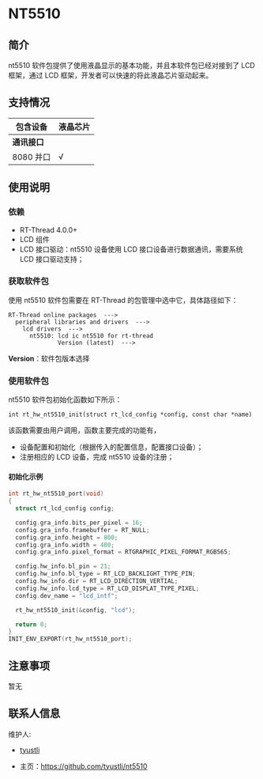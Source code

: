 # NT5510

## 简介

nt5510 软件包提供了使用液晶显示的基本功能，并且本软件包已经对接到了 LCD 框架，通过 LCD 框架，开发者可以快速的将此液晶芯片驱动起来。
## 支持情况

| 包含设备           | 液晶芯片 |  
| ----------------     | -------- | 
| **通讯接口**      |          |      
| 8080 并口              | √        | 
      

## 使用说明

### 依赖

- RT-Thread 4.0.0+
- LCD 组件
- LCD 接口驱动：nt5510 设备使用 LCD 接口设备进行数据通讯，需要系统 LCD 接口驱动支持；

### 获取软件包

使用 nt5510 软件包需要在 RT-Thread 的包管理中选中它，具体路径如下：

```
RT-Thread online packages  --->
  peripheral libraries and drivers  --->
    lcd drivers  --->
      nt5510: lcd ic nt5510 for rt-thread
              Version (latest)  --->
```
**Version**：软件包版本选择

### 使用软件包

nt5510 软件包初始化函数如下所示：

```
int rt_hw_nt5510_init(struct rt_lcd_config *config, const char *name)
```

该函数需要由用户调用，函数主要完成的功能有，

- 设备配置和初始化（根据传入的配置信息，配置接口设备）；
- 注册相应的 LCD 设备，完成 nt5510 设备的注册；

#### 初始化示例

```.c
int rt_hw_nt5510_port(void)
{
  struct rt_lcd_config config;

  config.gra_info.bits_per_pixel = 16;
  config.gra_info.framebuffer = RT_NULL;
  config.gra_info.height = 800;
  config.gra_info.width = 480;
  config.gra_info.pixel_format = RTGRAPHIC_PIXEL_FORMAT_RGB565;

  config.hw_info.bl_pin = 21;
  config.hw_info.bl_type = RT_LCD_BACKLIGHT_TYPE_PIN;
  config.hw_info.dir = RT_LCD_DIRECTION_VERTIAL;
  config.hw_info.lcd_type = RT_LCD_DISPLAT_TYPE_PIXEL;
  config.dev_name = "lcd_intf";

  rt_hw_nt5510_init(&config, "lcd");

  return 0;
}
INIT_ENV_EXPORT(rt_hw_nt5510_port);
```

## 注意事项

暂无

## 联系人信息

维护人:

- [tyustli](https://github.com/tyustli) 

- 主页：<https://github.com/tyustli/nt5510>